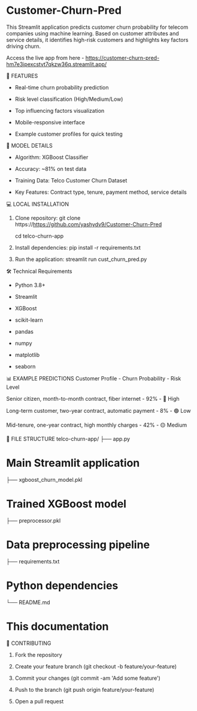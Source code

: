 # Customer-Churn-Pred
This Streamlit application predicts customer churn probability for telecom companies using machine learning. Based on customer attributes and service details, it identifies high-risk customers and highlights key factors driving churn.

Access the live app from here - https://customer-churn-pred-hm7e3ipexcstvt7qkzw36q.streamlit.app/

🚀 FEATURES
- Real-time churn probability prediction

- Risk level classification (High/Medium/Low)

- Top influencing factors visualization

- Mobile-responsive interface

- Example customer profiles for quick testing

🧠 MODEL DETAILS
- Algorithm: XGBoost Classifier

- Accuracy: ~81% on test data

- Training Data: Telco Customer Churn Dataset

- Key Features: Contract type, tenure, payment method, service details

💻 LOCAL INSTALLATION
1. Clone repository:
   git clone https://https://github.com/yashydv9/Customer-Churn-Pred
   
   cd telco-churn-app

2. Install dependencies:
   pip install -r requirements.txt

3. Run the application:
   streamlit run cust_churn_pred.py

🛠️ Technical Requirements
- Python 3.8+

- Streamlit

- XGBoost

- scikit-learn

- pandas

- numpy

- matplotlib

- seaborn

📊 EXAMPLE PREDICTIONS
Customer Profile - Churn Probability - Risk Level

Senior citizen, month-to-month contract, fiber internet - 92% - 🔴 High

Long-term customer, two-year contract, automatic payment - 8% - 🟢 Low

Mid-tenure, one-year contract, high monthly charges - 42% - 🟡 Medium

📂 FILE STRUCTURE
telco-churn-app/
├── app.py              
# Main Streamlit application

├── xgboost_churn_model.pkl  
# Trained XGBoost model

├── preprocessor.pkl     
# Data preprocessing pipeline

├── requirements.txt     
# Python dependencies

└── README.md           
# This documentation

🤝 CONTRIBUTING
1. Fork the repository

2. Create your feature branch (git checkout -b feature/your-feature)

3. Commit your changes (git commit -am 'Add some feature')

4. Push to the branch (git push origin feature/your-feature)

5. Open a pull request
